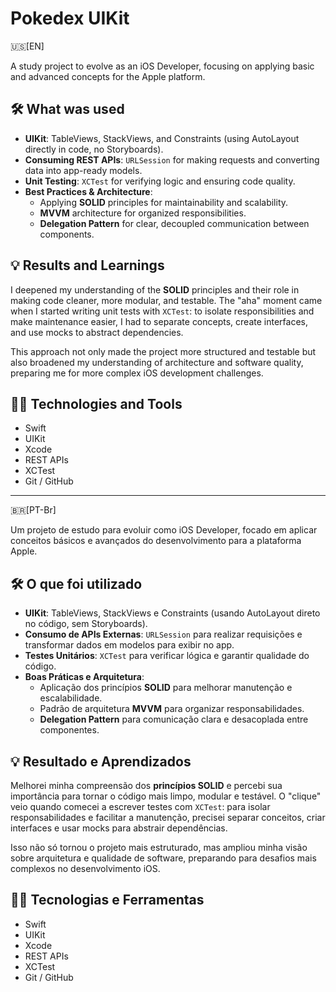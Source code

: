 # Pokedex UIKit

🇺🇸[EN]

A study project to evolve as an iOS Developer, focusing on applying basic and advanced concepts for the Apple platform.

## 🛠️ What was used
- **UIKit**: TableViews, StackViews, and Constraints (using AutoLayout directly in code, no Storyboards).
- **Consuming REST APIs**: `URLSession` for making requests and converting data into app-ready models.
- **Unit Testing**: `XCTest` for verifying logic and ensuring code quality.
- **Best Practices & Architecture**:
  - Applying **SOLID** principles for maintainability and scalability.
  - **MVVM** architecture for organized responsibilities.
  - **Delegation Pattern** for clear, decoupled communication between components.

## 💡 Results and Learnings
I deepened my understanding of the **SOLID** principles and their role in making code cleaner, more modular, and testable. The "aha" moment came when I started writing unit tests with `XCTest`: to isolate responsibilities and make maintenance easier, I had to separate concepts, create interfaces, and use mocks to abstract dependencies.

This approach not only made the project more structured and testable but also broadened my understanding of architecture and software quality, preparing me for more complex iOS development challenges.

## 👨‍💻 Technologies and Tools
- Swift
- UIKit
- Xcode
- REST APIs
- XCTest
- Git / GitHub


________________________________


🇧🇷[PT-Br]

Um projeto de estudo para evoluir como iOS Developer, focado em aplicar conceitos básicos e avançados do desenvolvimento para a plataforma Apple.

## 🛠️ O que foi utilizado
- **UIKit**: TableViews, StackViews e Constraints (usando AutoLayout direto no código, sem Storyboards).
- **Consumo de APIs Externas**: `URLSession` para realizar requisições e transformar dados em modelos para exibir no app.
- **Testes Unitários**: `XCTest` para verificar lógica e garantir qualidade do código.
- **Boas Práticas e Arquitetura**:
  - Aplicação dos princípios **SOLID** para melhorar manutenção e escalabilidade.
  - Padrão de arquitetura **MVVM** para organizar responsabilidades.
  - **Delegation Pattern** para comunicação clara e desacoplada entre componentes.

## 💡 Resultado e Aprendizados
Melhorei minha compreensão dos **princípios SOLID** e percebi sua importância para tornar o código mais limpo, modular e testável. O "clique" veio quando comecei a escrever testes com `XCTest`: para isolar responsabilidades e facilitar a manutenção, precisei separar conceitos, criar interfaces e usar mocks para abstrair dependências. 

Isso não só tornou o projeto mais estruturado, mas ampliou minha visão sobre arquitetura e qualidade de software, preparando para desafios mais complexos no desenvolvimento iOS.

## 👨‍💻 Tecnologias e Ferramentas
- Swift
- UIKit
- Xcode
- REST APIs
- XCTest
- Git / GitHub
